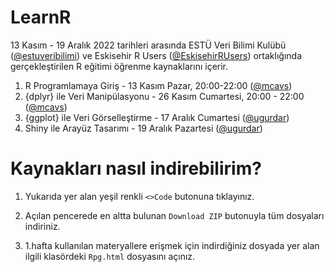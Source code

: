 # LearnR
13 Kasım - 19 Aralık 2022 tarihleri arasında ESTÜ Veri Bilimi Kulübü ([@estuveribilimi]([https://github.com/mcavs](https://github.com/estuveribilimi))) ve Eskisehir R Users ([@EskisehirRUsers](https://github.com/EskisehirRUsers)) ortaklığında gerçekleştirilen R eğitimi öğrenme kaynaklarını içerir.

1. R Programlamaya Giriş - 13 Kasım Pazar, 20:00-22:00 ([@mcavs](https://github.com/mcavs))
2. {dplyr} ile Veri Manipülasyonu - 26 Kasım Cumartesi, 20:00 - 22:00 ([@mcavs](https://github.com/mcavs))
3. {ggplot} ile Veri Görselleştirme - 17 Aralık Cumartesi ([@ugurdar](ugurdar))
4. Shiny ile Arayüz Tasarımı - 19 Aralık Pazartesi ([@ugurdar](ugurdar))


# Kaynakları nasıl indirebilirim?

1. Yukarıda yer alan yeşil renkli `<>Code` butonuna tıklayınız. 

2. Açılan pencerede en altta bulunan `Download ZIP` butonuyla tüm dosyaları indiriniz.

3. 1.hafta kullanılan materyallere erişmek için indirdiğiniz dosyada yer alan ilgili klasördeki `Rpg.html` dosyasını açınız.

